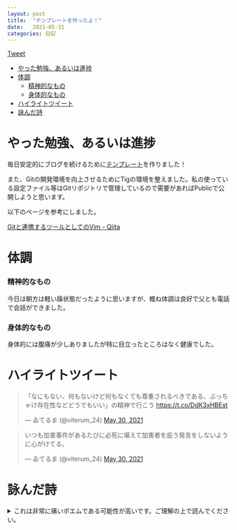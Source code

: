 ```yaml
---
layout: post
title:  "テンプレートを作ったよ！"
date:   2021-05-31
categories: 日記
---
```


<a href="https://twitter.com/share?ref_src=twsrc%5Etfw" class="twitter-share-button" data-show-count="false">Tweet</a><script async src="https://platform.twitter.com/widgets.js" charset="utf-8"></script>

<!-- START doctoc generated TOC please keep comment here to allow auto update -->
<!-- DON'T EDIT THIS SECTION, INSTEAD RE-RUN doctoc TO UPDATE -->

- [やった勉強、あるいは進捗](#%E3%82%84%E3%81%A3%E3%81%9F%E5%8B%89%E5%BC%B7%E3%81%82%E3%82%8B%E3%81%84%E3%81%AF%E9%80%B2%E6%8D%97)
- [体調](#%E4%BD%93%E8%AA%BF)
    - [精神的なもの](#%E7%B2%BE%E7%A5%9E%E7%9A%84%E3%81%AA%E3%82%82%E3%81%AE)
    - [身体的なもの](#%E8%BA%AB%E4%BD%93%E7%9A%84%E3%81%AA%E3%82%82%E3%81%AE)
- [ハイライトツイート](#%E3%83%8F%E3%82%A4%E3%83%A9%E3%82%A4%E3%83%88%E3%83%84%E3%82%A4%E3%83%BC%E3%83%88)
- [詠んだ詩](#%E8%A9%A0%E3%82%93%E3%81%A0%E8%A9%A9)

<!-- END doctoc generated TOC please keep comment here to allow auto update -->

# やった勉強、あるいは進捗

  毎日安定的にブログを続けるために[テンプレート](https://raw.githubusercontent.com/anosatsuk124/anosatsuk124.github.io/main/_posts/template.md)を作りました！

  また、Gitの開発環境を向上させるためにTigの環境を整えました。私の使っている設定ファイル等はGitリポジトリで管理しているので需要があればPublicで公開しようと思います。

以下のページを参考にしました。

[Gitと連携するツールとしてのVim - Qiita](https://qiita.com/lighttiger2505/items/383e28f093b03188fc6b)

# 体調

### 精神的なもの

  今日は朝方は軽い躁状態だったように思いますが、概ね体調は良好で父とも電話で会話ができました。

### 身体的なもの

  身体的には腹痛が少しありましたが特に目立ったところはなく健康でした。

# ハイライトツイート

<blockquote class="twitter-tweet"><p lang="ja" dir="ltr">「なにもない、何もないけど何もなくても尊重されるべきである、ぶっちゃけ存在性などどうでもいい」の精神で行こう <a href="https://t.co/DdK3xHBEst">https://t.co/DdK3xHBEst</a></p>&mdash; ゐてるま (@viterum_24) <a href="https://twitter.com/viterum_24/status/1398961423900844037?ref_src=twsrc%5Etfw">May 30, 2021</a></blockquote> <script async src="https://platform.twitter.com/widgets.js" charset="utf-8"></script> 

<blockquote class="twitter-tweet"><p lang="ja" dir="ltr">いつも加害事件があるたびに必死に堪えて加害者を庇う発言をしないように心がけてる。</p>&mdash; ゐてるま (@viterum_24) <a href="https://twitter.com/viterum_24/status/1398841492953653249?ref_src=twsrc%5Etfw">May 30, 2021</a></blockquote> <script async src="https://platform.twitter.com/widgets.js" charset="utf-8"></script> 

# 詠んだ詩

<details>
<summary>これは非常に痛いポエムである可能性が高いです。ご理解の上で読んでください。</summary>

<blockquote>
<blockquote>
<p></p>
<p>あなたのはじめと、あなたのおわりを。</p>
<p>わたしのはじめと、わたしのおわりを。</p>
<p>ともにあるように、ともにおわろうと。</p>
<p>わたしらだけで世のおわりをみようね。</p>
<p>わたししかしらぬ、ものはないように。</p>
<p>あなたしかしらぬ、ものもないように。</p>
<p>わたしらしかしらぬ、ものをみようね。</p>
</blockquote>
<p>2021-05-31-00:31 あの</p>
</blockquote>

</details>

